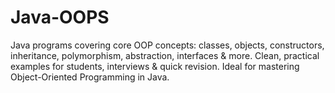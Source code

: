 # Java-OOPS
Java programs covering core OOP concepts: classes, objects, constructors, inheritance, polymorphism, abstraction, interfaces &amp; more. Clean, practical examples for students, interviews &amp; quick revision. Ideal for mastering Object-Oriented Programming in Java.
